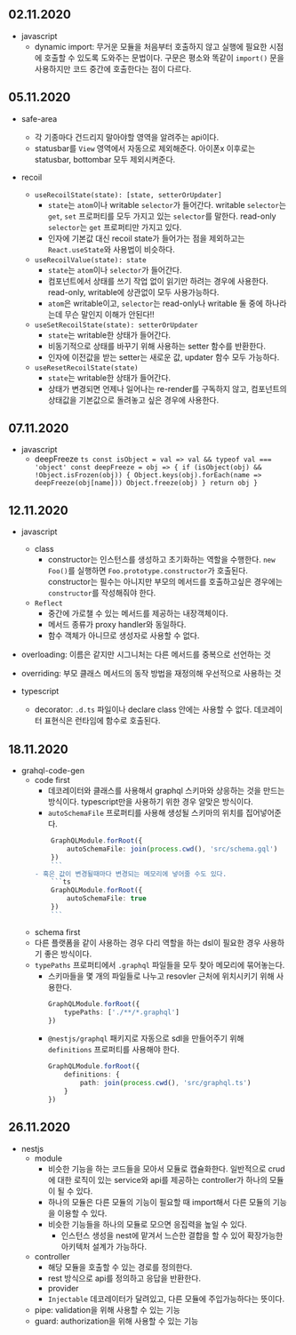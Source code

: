 ## 02.11.2020

- javascript
	- dynamic import: 무거운 모듈을 처음부터 호출하지 않고 실행에 필요한 시점에 호출할 수 있도록 도와주는 문법이다. 구문은 평소와 똑같이 `import()` 문을 사용하지만 코드 중간에 호출한다는 점이 다르다.

## 05.11.2020

- safe-area
	- 각 기종마다 건드리지 말아야할 영역을 알려주는 api이다.
	- statusbar를 `View` 영역에서 자동으로 제외해준다. 아이폰x 이후로는 statusbar, bottombar 모두 제외시켜준다.

- recoil
	- `useRecoilState(state): [state, setterOrUpdater]`
		- `state`는 `atom`이나 writable `selector`가 들어간다. writable `selector`는 `get`, `set` 프로퍼티를 모두 가지고 있는 `selector`를 말한다. read-only `selector`는 `get` 프로퍼티만 가지고 있다.
		- 인자에 기본값 대신 recoil state가 들어가는 점을 제외하고는 `React.useState`와 사용법이 비슷하다.
	- `useRecoilValue(state): state`
		- `state`는 `atom`이나 `selector`가 들어간다.
		- 컴포넌트에서 상태를 쓰기 작업 없이 읽기만 하려는 경우에 사용한다. read-only, writable에 상관없이 모두 사용가능하다.
		- `atom`은 writable이고, `selector`는 read-only나 writable 둘 중에 하나라는데 무슨 말인지 이해가 안된다!!
	- `useSetRecoilState(state): setterOrUpdater`
		- `state`는 writable한 상태가 들어간다.
		- 비동기적으로 상태를 바꾸기 위해 사용하는 setter 함수를 반환한다.
		- 인자에 이전값을 받는 setter는 새로운 값, updater 함수 모두 가능하다.
	- `useResetRecoilState(state)`
		- `state`는 writable한 상태가 들어간다.
		- 상태가 변경되면 언제나 일어나는 re-render를 구독하지 않고, 컴포넌트의 상태값을 기본값으로 돌려놓고 싶은 경우에 사용한다.

## 07.11.2020

- javascript
  - deepFreeze
		```ts
		const isObject = val => val && typeof val === 'object'
		const deepFreeze = obj => {
			if (isObject(obj) && !Object.isFrozen(obj)) {
				Object.keys(obj).forEach(name => deepFreeze(obj[name]))
				Object.freeze(obj)
			}
			return obj
		}
		```

## 12.11.2020

- javascript
  - class
    - constructor는 인스턴스를 생성하고 초기화하는 역할을 수행한다. `new Foo()`를 실행하면 `Foo.prototype.constructor`가 호출된다. constructor는 필수는 아니지만 부모의 메서드를 호출하고싶은 경우에는 `constructor`를 작성해줘야 한다.
  - `Reflect`
    - 중간에 가로챌 수 있는 메서드를 제공하는 내장객체이다.
    - 메서드 종류가 proxy handler와 동일하다.
    - 함수 객체가 아니므로 생성자로 사용할 수 없다.

- overloading: 이름은 같지만 시그니처는 다른 메서드를 중복으로 선언하는 것
- overriding: 부모 클래스 메서드의 동작 방법을 재정의해 우선적으로 사용하는 것

- typescript
  - decorator: `.d.ts` 파일이나 declare class 안에는 사용할 수 없다. 데코레이터 표현식은 런타임에 함수로 호출된다.
## 18.11.2020

- grahql-code-gen
	- code first
		- 데코레이터와 클래스를 사용해서 graphql 스키마와 상응하는 것을 만드는 방식이다. typescript만을 사용하기 위한 경우 알맞은 방식이다.
		- `autoSchemaFile` 프로퍼티를 사용해 생성될 스키마의 위치를 집어넣어준다.
  		```ts
			GraphQLModule.forRoot({
				autoSchemaFile: join(process.cwd(), 'src/schema.gql')
			})
			```
		- 혹은 값이 변경될때마다 변경되는 메모리에 넣어줄 수도 있다.
			```ts
			GraphQLModule.forRoot({
				autoSchemaFile: true
			})
			```
	- schema first
  	- 다른 플랫폼을 같이 사용하는 경우 다리 역할을 하는 dsl이 필요한 경우 사용하기 좋은 방식이다.
  	- `typePaths` 프로퍼티에서 `.graphql` 파일들을 모두 찾아 메모리에 묶어놓는다.
		- 스키마들을 몇 개의 파일들로 나누고 resovler 근처에 위치시키기 위해 사용한다.
			```ts
			GraphQLModule.forRoot({
				typePaths: ['./**/*.graphql']
			})
			```
		- `@nestjs/graphql` 패키지로 자동으로 sdl을 만들어주기 위해 `definitions` 프로퍼티를 사용해야 한다.
			```ts
			GraphQLModule.forRoot({
				definitions: {
					path: join(process.cwd(), 'src/graphql.ts')
				}
			})
			```

## 26.11.2020

- nestjs
  - module
    - 비슷한 기능을 하는 코드들을 모아서 모듈로 캡슐화한다. 일반적으로 crud에 대한 로직이 있는 service와 api를 제공하는 controller가 하나의 모듈이 될 수 있다.
    - 하나의 모듈은 다른 모듈의 기능이 필요할 때 import해서 다른 모듈의 기능을 이용할 수 있다. 
    - 비슷한 기능들을 하나의 모듈로 모으면 응집력을 높일 수 있다.
		- 인스턴스 생성을 nest에 맡겨서 느슨한 결합을 할 수 있어 확장가능한 아키텍처 설계가 가능하다.
  - controller
    - 해당 모듈을 호출할 수 있는 경로를 정의한다.
    - rest 방식으로 api를 정의하고 응답을 반환한다.
	- provider
  	- `Injectable` 데코레이터가 달려있고, 다른 모듈에 주입가능하다는 뜻이다.
  - pipe: validation을 위해 사용할 수 있는 기능
  - guard: authorization을 위해 사용할 수 있는 기능